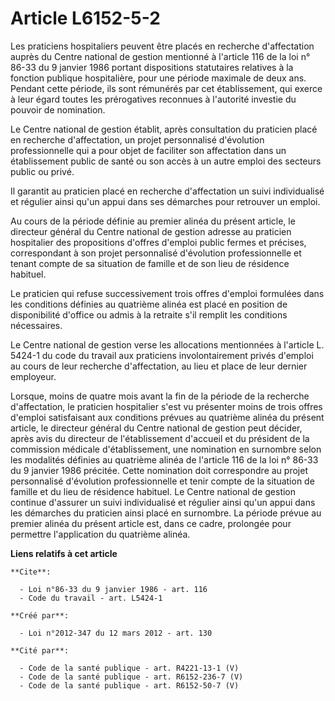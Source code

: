 # Article L6152-5-2

Les praticiens hospitaliers peuvent être placés en recherche d'affectation auprès du Centre national de gestion mentionné à
l'article 116 de la loi n° 86-33 du 9 janvier 1986 portant dispositions statutaires relatives à la fonction publique
hospitalière, pour une période maximale de deux ans. Pendant cette période, ils sont rémunérés par cet établissement, qui
exerce à leur égard toutes les prérogatives reconnues à l'autorité investie du pouvoir de nomination.

Le Centre national de gestion établit, après consultation du praticien placé en recherche d'affectation, un projet
personnalisé d'évolution professionnelle qui a pour objet de faciliter son affectation dans un établissement public de santé
ou son accès à un autre emploi des secteurs public ou privé.

Il garantit au praticien placé en recherche d'affectation un suivi individualisé et régulier ainsi qu'un appui dans ses
démarches pour retrouver un emploi.

Au cours de la période définie au premier alinéa du présent article, le directeur général du Centre national de gestion
adresse au praticien hospitalier des propositions d'offres d'emploi public fermes et précises, correspondant à son projet
personnalisé d'évolution professionnelle et tenant compte de sa situation de famille et de son lieu de résidence habituel.

Le praticien qui refuse successivement trois offres d'emploi formulées dans les conditions définies au quatrième alinéa est
placé en position de disponibilité d'office ou admis à la retraite s'il remplit les conditions nécessaires.

Le Centre national de gestion verse les allocations mentionnées à l'article L. 5424-1 du code du travail aux praticiens
involontairement privés d'emploi au cours de leur recherche d'affectation, au lieu et place de leur dernier employeur.

Lorsque, moins de quatre mois avant la fin de la période de la recherche d'affectation, le praticien hospitalier s'est vu
présenter moins de trois offres d'emploi satisfaisant aux conditions prévues au quatrième alinéa du présent article, le
directeur général du Centre national de gestion peut décider, après avis du directeur de l'établissement d'accueil et du
président de la commission médicale d'établissement, une nomination en surnombre selon les modalités définies au quatrième
alinéa de l'article 116 de la loi n° 86-33 du 9 janvier 1986 précitée. Cette nomination doit correspondre au projet
personnalisé d'évolution professionnelle et tenir compte de la situation de famille et du lieu de résidence habituel. Le
Centre national de gestion continue d'assurer un suivi individualisé et régulier ainsi qu'un appui dans les démarches du
praticien ainsi placé en surnombre. La période prévue au premier alinéa du présent article est, dans ce cadre, prolongée pour
permettre l'application du quatrième alinéa.

**Liens relatifs à cet article**

	**Cite**:

	  - Loi n°86-33 du 9 janvier 1986 - art. 116
	  - Code du travail - art. L5424-1

	**Créé par**:

	  - Loi n°2012-347 du 12 mars 2012 - art. 130

	**Cité par**:

	  - Code de la santé publique - art. R4221-13-1 (V)
	  - Code de la santé publique - art. R6152-236-7 (V)
	  - Code de la santé publique - art. R6152-50-7 (V)
